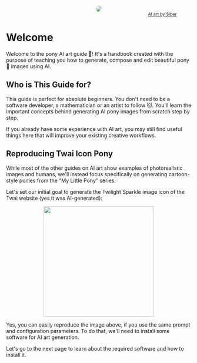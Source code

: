 <figure align="center">
    <img src="/siber-twi-nebula.jpg" style="border-radius: 20px" data-zoomable></img>
    <figcaption align="right">
        <sub><a href="https://tantabus.ai/images/33165">AI art by Siber</a></sub>
    </figcaption>
</figure>

# Welcome

Welcome to the pony AI art guide 👋! It's a handbook created with the purpose of teaching you how to generate, compose and edit beautiful pony 🦄 images using AI.

<!-- TODO: add some beautiful AI-generated image of twilight here -->

## Who is This Guide for?

This guide is perfect for absolute beginners. You don't need to be a software developer, a mathematician or an artist to follow 🐱. You'll learn the important concepts behind generating AI pony images from scratch step by step.

If you already have some experience with AI art, you may still find useful things here that will improve your existing creative workflows.

## Reproducing Twai Icon Pony

While most of the other guides on AI art show examples of photorealistic images and humans, we'll instead focus specifically on generating cartoon-style ponies from the "My Little Pony" series.

Let's set our initial goal to generate the Twilight Sparkle image icon of the Twai website (yes it was AI-generated):

<p align="center">
    <img src="/twai-logo.png" width="300px" data-zoomable></img>
</p>

Yes, you can easily reproduce the image above, if you use the same prompt and configuration parameters. To do that, we'll need to install some software for AI art generation.

Let's go to the next page to learn about the required software and how to install it.
